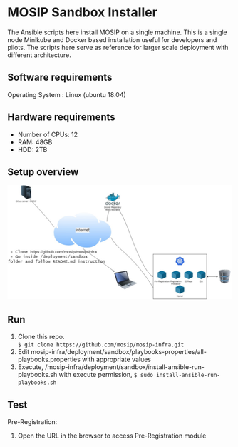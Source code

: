 # MOSIP Sandbox Installer
  
The Ansible scripts here install MOSIP on a single machine. This is a single node Minikube and Docker based installation useful for developers and pilots. The scripts here serve as reference for larger scale deployment with different architecture.

## Software requirements
Operating System : Linux (ubuntu 18.04)

## Hardware requirements
* Number of CPUs: 12
* RAM: 48GB
* HDD: 2TB

## Setup overview
![Component diagram](images/SandboxInstallation.jpg)

## Run
1. Clone this repo.  
`$ git clone https://github.com/mosip/mosip-infra.git`
2. Edit mosip-infra/deployment/sandbox/playbooks-properties/all-playbooks.properties with appropriate values
3. Execute, /mosip-infra/deployment/sandbox/install-ansible-run-playbooks.sh with execute permission, 
`$ sudo install-ansible-run-playbooks.sh`


## Test

Pre-Registration:
1. Open the URL <TODO> in the browser to access Pre-Registration module